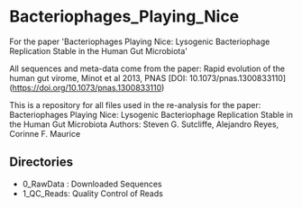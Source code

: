 # Bacteriophages_Playing_Nice
For the paper 'Bacteriophages Playing Nice: Lysogenic Bacteriophage Replication Stable in the Human Gut Microbiota'

All sequences and meta-data come from the paper:
Rapid evolution of the human gut virome, Minot et al 2013, PNAS [DOI: 10.1073/pnas.1300833110] (https://doi.org/10.1073/pnas.1300833110)

This is a repository for all files used in the re-analysis for the paper:
Bacteriophages Playing Nice: Lysogenic Bacteriophage Replication Stable in the Human Gut Microbiota
Authors: Steven G. Sutcliffe, Alejandro Reyes, Corinne F. Maurice

## Directories

* 0_RawData : Downloaded Sequences
* 1_QC_Reads: Quality Control of Reads
